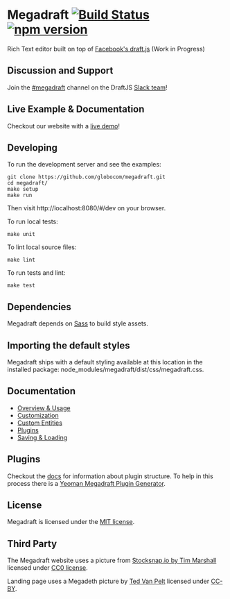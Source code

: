 # Megadraft [![Build Status](https://secure.travis-ci.org/globocom/megadraft.png?branch=master)](https://travis-ci.org/globocom/megadraft) [![npm version](https://img.shields.io/npm/v/megadraft.svg?style=flat)](https://www.npmjs.com/package/megadraft)

Rich Text editor built on top of [Facebook's draft.js](https://github.com/facebook/draft-js) (Work in Progress)

## Discussion and Support

Join the [#megadraft][megadraft-slack] channel on the DraftJS [Slack team][draftjs-slack]!

## Live Example & Documentation

Checkout our website with a [live demo](http://globocom.github.io/megadraft/)!

## Developing

To run the development server and see the examples:

```
git clone https://github.com/globocom/megadraft.git
cd megadraft/
make setup
make run
```

Then visit http://localhost:8080/#/dev on your browser.

To run local tests:

```
make unit
```

To lint local source files:

```
make lint
```

To run tests and lint:

```
make test
```

## Dependencies

Megadraft depends on [Sass](http://sass-lang.com/) to build style assets.


## Importing the default styles

Megadraft ships with a default styling available at this location in the installed package: node_modules/megadraft/dist/css/megadraft.css.


## Documentation

* [Overview & Usage][docs-overview-and-usage]
* [Customization][docs-customization]
* [Custom Entities][docs-custom-entities]
* [Plugins][docs-plugins]
* [Saving & Loading][docs-saving-loading]


## Plugins

Checkout the [docs][docs-plugins] for information about plugin structure.
To help in this process there is a [Yeoman Megadraft Plugin Generator][plugin-generator].


## License

Megadraft is licensed under the [MIT license](LICENSE).


## Third Party

The Megadraft website uses a picture from
[Stocksnap.io by Tim Marshall](https://stocksnap.io/photo/K148YZIFJ3) licensed
under [CC0 license](https://stocksnap.io/license).

Landing page uses a Megadeth picture by [Ted Van Pelt](https://flic.kr/p/7Pr94f)
licensed under [CC-BY](https://creativecommons.org/licenses/by/2.0/).


[plugin-generator]: https://github.com/globocom/generator-megadraft-plugin
[docs-overview-and-usage]: http://globocom.github.io/megadraft/#/docs/overview
[docs-customization]: http://globocom.github.io/megadraft/#/docs/customization
[docs-custom-entities]: http://globocom.github.io/megadraft/#/docs/custom-entities
[docs-plugins]: http://globocom.github.io/megadraft/#/docs/plugins
[docs-saving-loading]: http://globocom.github.io/megadraft/#/docs/saving-loading
[megadraft-slack]: https://draftjs.slack.com/messages/megadraft/
[draftjs-slack]: https://draftjs.herokuapp.com
